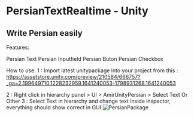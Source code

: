 # PersianTextRealtime - Unity
Write Persian easily
-----------------------------------

Features:

Persian Text
Persian Inputfield
Persian Buton
Persian Checkbox

How to use:
1 : Import latest unitypackage into your project from this :
https://assetstore.unity.com/preview/210584/666757?_ga=2.199649710.1228232959.1641240053-1798931268.1641240053

2 : Right click in hierarchy panel > UI > AmirUnityPersian > Select Text Or Other
3 : Select Text in hierarchy and change text inside inspector, everything should show correct in GUI.![PersianPackage](https://user-images.githubusercontent.com/39670543/148259611-2e79e235-9a97-48b8-bfd9-10dc503a7434.gif)
